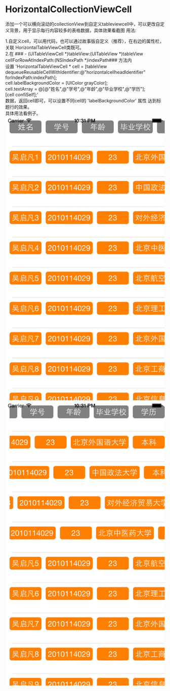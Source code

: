 # HorizontalCollectionViewCell
添加一个可以横向滚动的collectionView到自定义tableviewcell中，可以更改自定义背景，用于显示每行内容较多的表格数据，具体效果看截图
用法:  

  1.自定义cell，可以用代码，也可以通过故事版自定义（推荐），在右边的属性栏，关联 HorizontalTableViewCell类既可。  
  2.在 ### - (UITableViewCell *)tableView:(UITableView *)tableView cellForRowAtIndexPath:(NSIndexPath *)indexPath### 方法内    
    设置 'HorizontalTableViewCell * cell = [tableView dequeueReusableCellWithIdentifier:@"horizontalcellheadIdentifier"   forIndexPath:indexPath];  
        cell.labelBackgroundColor = [UIColor grayColor];  
        cell.textArray = @[@"姓名",@"学号",@"年龄",@"毕业学校",@"学历"];  
        [cell confiSelf];'  
      数据，返回cell即可，可以设置不同cell的 'labelBackgroundColor' 属性 达到标题行的效果。  
  具体用法看例子。
   ![image](https://github.com/804145113/HorizontalCollectionViewCell/blob/master/iOS%20Simulator%20Screen%20Shot%202015%E5%B9%B44%E6%9C%8828%E6%97%A5%20%E4%B8%8B%E5%8D%8810.31.33.png)  
   ![image](https://github.com/804145113/HorizontalCollectionViewCell/blob/master/iOS%20Simulator%20Screen%20Shot%202015%E5%B9%B44%E6%9C%8828%E6%97%A5%20%E4%B8%8B%E5%8D%8810.31.44.png)
